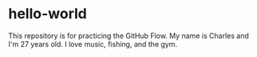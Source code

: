 # hello-world
This repository is for practicing the GitHub Flow.
My name is Charles and I'm 27 years old. I love music, fishing, and the gym.
